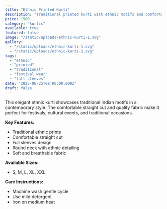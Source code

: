 ```yaml
---
title: "Ethnic Printed Kurti"
description: "Traditional printed kurti with ethnic motifs and comfortable straight cut. Perfect for festivals and cultural events. Features full sleeves and round neck design."
price: 1500
category: "kurtis"
available: true
featured: false
image: "/static/uploads/ethnic-kurti-1.svg"
gallery: 
  - "/static/uploads/ethnic-kurti-1.svg"
  - "/static/uploads/ethnic-kurti-2.svg"
tags: 
  - "ethnic"
  - "printed"
  - "traditional"
  - "festival wear"
  - "full sleeves"
date: "2025-06-25T08:00:00.000Z"
draft: false
---
```


This elegant ethnic kurti showcases traditional Indian motifs in a contemporary style. The comfortable straight cut and quality fabric make it perfect for festivals, cultural events, and traditional occasions.

**Key Features:**
- Traditional ethnic prints
- Comfortable straight cut
- Full sleeves design
- Round neck with ethnic detailing
- Soft and breathable fabric

**Available Sizes:**
- S, M, L, XL, XXL

**Care Instructions:**
- Machine wash gentle cycle
- Use mild detergent
- Iron on medium heat